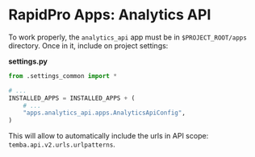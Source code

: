 # RapidPro Apps: Analytics API

To work properly, the `analytics_api` app must be in `$PROJECT_ROOT/apps` directory. Once in it, include on project
settings:

**settings.py**
```python
from .settings_common import *

# ...
INSTALLED_APPS = INSTALLED_APPS + (
    # ...
    "apps.analytics_api.apps.AnalyticsApiConfig",
)
```

This will allow to automatically include the urls in API scope: `temba.api.v2.urls.urlpatterns`.
